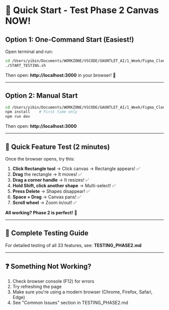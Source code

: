 # 🚀 Quick Start - Test Phase 2 Canvas NOW!

## Option 1: One-Command Start (Easiest!)

Open terminal and run:

```bash
cd /Users/yibin/Documents/WORKZONE/VSCODE/GAUNTLET_AI/1_Week/Figma_Clone
./START_TESTING.sh
```

Then open: **http://localhost:3000** in your browser! 🎉

---

## Option 2: Manual Start

```bash
cd /Users/yibin/Documents/WORKZONE/VSCODE/GAUNTLET_AI/1_Week/Figma_Clone/frontend
npm install    # First time only
npm run dev
```

Then open: **http://localhost:3000**

---

## 🎯 Quick Feature Test (2 minutes)

Once the browser opens, try this:

1. **Click Rectangle tool** → Click canvas → Rectangle appears! ✅
2. **Drag** the rectangle → It moves! ✅
3. **Drag a corner handle** → It resizes! ✅
4. **Hold Shift, click another shape** → Multi-select! ✅
5. **Press Delete** → Shapes disappear! ✅
6. **Space + Drag** → Canvas pans! ✅
7. **Scroll wheel** → Zoom in/out! ✅

**All working? Phase 2 is perfect!** 🎊

---

## 📖 Complete Testing Guide

For detailed testing of all 33 features, see: **TESTING_PHASE2.md**

---

## ❓ Something Not Working?

1. Check browser console (F12) for errors
2. Try refreshing the page
3. Make sure you're using a modern browser (Chrome, Firefox, Safari, Edge)
4. See "Common Issues" section in TESTING_PHASE2.md

